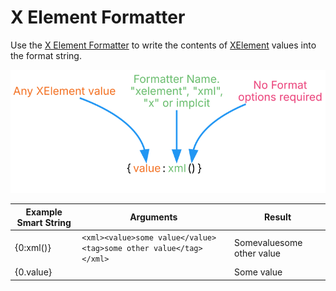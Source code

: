 # X Element Formatter

Use the [X Element Formatter](xref:UnityEngine.Localization.SmartFormat.Extensions.XElementFormatter) to write the contents of [XElement](https://docs.microsoft.com/en-us/dotnet/api/system.xml.linq.xelement) values into the format string.

![Diagram showing the breakdown of the Smart String and how each part is evaluated.](../images/SmartString-XmlSyntax.dot.svg)

| **Example Smart String** | **Arguments**                                                     | **Result**                |
|--------------------------|-------------------------------------------------------------------|---------------------------|
| {0:xml()}                | `<xml><value>some value</value><tag>some other value</tag></xml>` | Somevaluesome other value |
| {0.value}                |                                                                   | Some value                |
